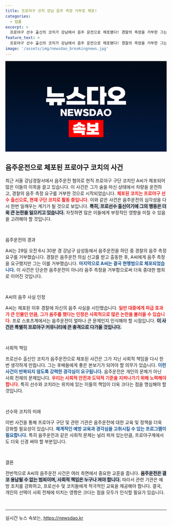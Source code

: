 ```yaml
---
title: 프로야구 코치 강남 음주 측정 거부로 체포!
categories:
  - 법률
excerpt: >
  프로야구 선수 출신의 코치가 강남에서 음주 운전으로 체포됐다! 경찰의 측정을 거부한 그는 결국 음주 사실을 시인하며 충격을 안겼다. 이 사건의 전말을 알아봅시다!
feature_text: >
  프로야구 선수 출신의 코치가 강남에서 음주 운전으로 체포됐다! 경찰의 측정을 거부한 그는 결국 음주 사실을 시인하며 충격을 안겼다. 이 사건의 전말을 알아봅시다!
image: '/assets/img/newsdao_breakingnews.jpg'
---
```


<p><img src="/assets/img/newsdao_breakingnews.jpg" alt="bookingtag 속보" /></p>

<h2 data-ke-size="size26">음주운전으로 체포된 프로야구 코치의 사건</h2>

<p data-ke-size="size16">최근 서울 강남경찰서에서 음주운전 혐의로 현직 프로야구 구단 코치인 A씨가 체포되어 많은 이들의 이목을 끌고 있습니다. 이 사건은 그가 술을 마신 상태에서 차량을 운전하고, 경찰의 음주 측정 요구를 거부한 것으로 시작되었습니다. <b><span style="color: #ee2323;">체포된 코치는 프로야구 선수 출신으로, 현재 구단 코치로 활동 중입니다.</span></b> 이와 같은 사건은 음주운전의 심각성을 다시 한번 일깨우는 계기가 될 것으로 보입니다. <b><span style="background-color: #21538527;">특히, 프로선수 출신이기에 그의 행동은 더욱 큰 논란을 일으키고 있습니다.</span></b> 자칫하면 많은 이들에게 부정적인 영향을 미칠 수 있음을 고려해야 할 것입니다.</p>

<p data-ke-size="size16">&nbsp;</p>

<p>음주운전의 경과</p>

<p data-ke-size="size16">A씨는 29일 오전 6시 30분 경 강남구 삼성동에서 음주운전을 하던 중 경찰의 음주 측정 요구를 거부했습니다. 경찰은 음주운전 의심 신고를 받고 출동한 후, A씨에게 음주 측정을 요구했지만 그는 이를 거부했습니다. <b><span style="color: #1a5490;">마지막으로 A씨는 결국 현행범으로 체포되었습니다.</span></b> 이 사건은 단순한 음주운전이 아니라 음주 측정을 거부함으로써 더욱 중대한 범죄로 이어진 것입니다.</p>

<p data-ke-size="size16">&nbsp;</p>

<p>A씨의 음주 사실 인정</p>

<p data-ke-size="size16">A씨는 체포된 이후 경찰에 자신의 음주 사실을 시인했습니다. <b><span style="color: #ee2323;">일반 대중에게 파급 효과가 큰 인물인 만큼, 그가 음주를 했다는 인정은 사회적으로 많은 논란을 불러올 수 있습니다.</span></b> 프로 스포츠계에서는 음주운전이 얼마나 큰 문제인지 인식해야 할 시점입니다. <b><span style="background-color: #21538527;">이 사건은 특별히 프로야구 커뮤니티에 큰 충격으로 다가올 것입니다.</span></b></p>

<p data-ke-size="size16">&nbsp;</p>

<p>사회적 책임</p>

<p data-ke-size="size16">프로선수 출신인 코치가 음주운전으로 체포된 사건은 그가 지닌 사회적 책임을 다시 한번 생각하게 만듭니다. 그는 후배들에게 좋은 본보기가 되어야 할 의무가 있습니다. <b><span style="color: #1a5490;">이런 사건이 반복되지 않도록 강력한 경각심이 요구됩니다.</span></b> 음주운전은 개인의 문제가 아닌 사회 전체의 문제입니다. <b><span style="color: #ee2323;">우리는 사회적 안전과 도덕적 기준을 지켜나가기 위해 노력해야 합니다.</span></b> 특히 선수와 코치라는 위치에 있는 이들의 책임이 더욱 크다는 점을 명심해야 할 것입니다.</p>

<p data-ke-size="size16">&nbsp;</p>

<p>선수와 코치의 미래</p>

<p data-ke-size="size16">이번 사건을 통해 프로야구 구단 및 관련 기관은 음주운전에 대한 교육 및 정책을 더욱 강화할 필요성이 있습니다. <b><span style="color: #1a5490;">체계적인 예방 교육과 경각심을 고취시킬 수 있는 프로그램이 필요합니다.</span></b> 특히 음주운전과 같은 사회적 문제는 널리 퍼져 있는만큼, 프로야구계에서도 더욱 신경 써야 할 부분입니다.</p>

<p data-ke-size="size16">&nbsp;</p>

<p>결론</p>

<p data-ke-size="size16">전반적으로 A씨의 음주운전 사건은 여러 측면에서 중요한 교훈을 줍니다. <b><span style="background-color: #21538527;">음주운전은 결코 용납될 수 없는 범죄이며, 사회적 책임은 누구나 져야 합니다.</span></b> 따라서 관련 기관은 예방 조치를 강화하고, 프로선수 및 코치들에게 적극적인 교육을 제공해야 합니다. 결국, 개인의 선택이 사회 전체에 미치는 영향은 크다는 점을 모두가 인식할 필요가 있습니다.</p>

<p data-ke-size="size16">&nbsp;</p>

<hr>

<p data-ke-size="size16"></p>
실시간 뉴스 속보는, <a href="https://newsdao.kr" rel="dofollow">https://newsdao.kr</a>


